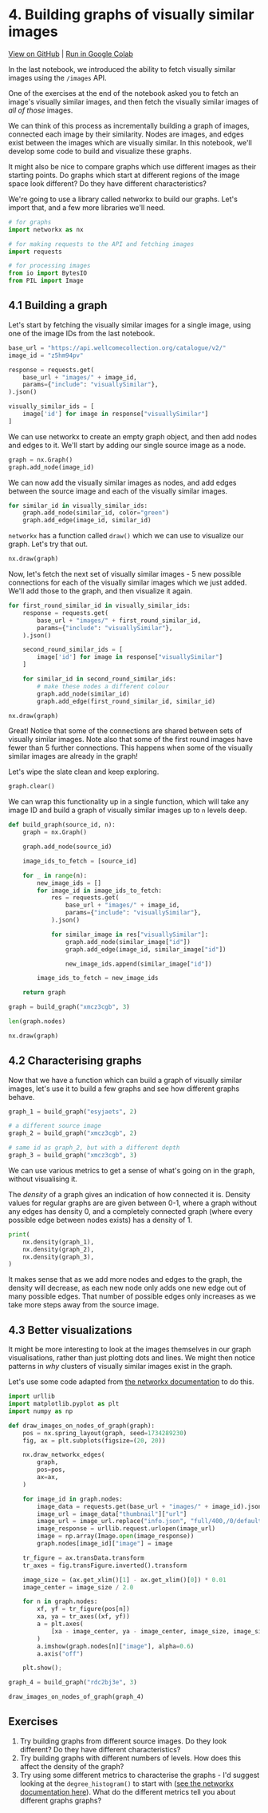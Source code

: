 # 4. Building graphs of visually similar images

[View on GitHub](https://github.com/wellcomecollection/developers.wellcomecollection.org/blob/dependabot/npm_and_yarn/http-proxy-middleware-2.0.7/notebooks/04-building-graphs-of-visually-similar-images.ipynb) | [Run in Google Colab](https://colab.research.google.com/github/wellcomecollection/developers.wellcomecollection.org/blob/dependabot/npm_and_yarn/http-proxy-middleware-2.0.7/notebooks/04-building-graphs-of-visually-similar-images.ipynb)

In the last notebook, we introduced the ability to fetch visually similar images using the `/images` API.

One of the exercises at the end of the notebook asked you to fetch an image's visually similar images, and then fetch the visually similar images of _all of those_ images.

We can think of this process as incrementally building a graph of images, connected each image by their similarity. Nodes are images, and edges exist between the images which are visually similar. In this notebook, we'll develop some code to build and visualize these graphs.

It might also be nice to compare graphs which use different images as their starting points. Do graphs which start at different regions of the image space look different? Do they have different characteristics?

We're going to use a library called networkx to build our graphs. Let's import that, and a few more libraries we'll need.


```python
# for graphs
import networkx as nx

# for making requests to the API and fetching images
import requests

# for processing images
from io import BytesIO
from PIL import Image
```

## 4.1 Building a graph

Let's start by fetching the visually similar images for a single image, using one of the image IDs from the last notebook.


```python
base_url = "https://api.wellcomecollection.org/catalogue/v2/"
image_id = "z5hm94pv"
```


```python
response = requests.get(
    base_url + "images/" + image_id,
    params={"include": "visuallySimilar"},
).json()

visually_similar_ids = [
    image['id'] for image in response["visuallySimilar"]
]
```

We can use networkx to create an empty graph object, and then add nodes and edges to it. We'll start by adding our single source image as a node.


```python
graph = nx.Graph()
graph.add_node(image_id)
```

We can now add the visually similar images as nodes, and add edges between the source image and each of the visually similar images.


```python
for similar_id in visually_similar_ids:
    graph.add_node(similar_id, color="green")
    graph.add_edge(image_id, similar_id)
```

`networkx` has a function called `draw()` which we can use to visualize our graph. Let's try that out.


```python
nx.draw(graph)
```

Now, let's fetch the next set of visually similar images - 5 new possible connections for each of the visually similar images which we just added. We'll add those to the graph, and then visualize it again.


```python
for first_round_similar_id in visually_similar_ids:
    response = requests.get(
        base_url + "images/" + first_round_similar_id,
        params={"include": "visuallySimilar"},
    ).json()

    second_round_similar_ids = [
        image['id'] for image in response["visuallySimilar"]
    ]

    for similar_id in second_round_similar_ids:
        # make these nodes a different colour
        graph.add_node(similar_id)
        graph.add_edge(first_round_similar_id, similar_id)
```


```python
nx.draw(graph)
```

Great! Notice that some of the connections are shared between sets of visually similar images. Note also that some of the first round images have fewer than 5 further connections. This happens when some of the visually similar images are already in the graph!

Let's wipe the slate clean and keep exploring.


```python
graph.clear()
```

We can wrap this functionality up in a single function, which will take any image ID and build a graph of visually similar images up to `n` levels deep.


```python
def build_graph(source_id, n):
    graph = nx.Graph()

    graph.add_node(source_id)

    image_ids_to_fetch = [source_id]

    for _ in range(n):
        new_image_ids = []
        for image_id in image_ids_to_fetch:
            res = requests.get(
                base_url + "images/" + image_id,
                params={"include": "visuallySimilar"},
            ).json()

            for similar_image in res["visuallySimilar"]:
                graph.add_node(similar_image["id"])
                graph.add_edge(image_id, similar_image["id"])

                new_image_ids.append(similar_image["id"])

        image_ids_to_fetch = new_image_ids

    return graph
```


```python
graph = build_graph("xmcz3cgb", 3)
```


```python
len(graph.nodes)
```


```python
nx.draw(graph)
```

## 4.2 Characterising graphs

Now that we have a function which can build a graph of visually similar images, let's use it to build a few graphs and see how different graphs behave.


```python
graph_1 = build_graph("esyjaets", 2)

# a different source image
graph_2 = build_graph("xmcz3cgb", 2)

# same id as graph_2, but with a different depth
graph_3 = build_graph("xmcz3cgb", 3)
```

We can use various metrics to get a sense of what's going on in the graph, without visualising it.

The _density_ of a graph gives an indication of how connected it is. Density values for regular graphs are are given between 0-1, where a graph without any edges has density 0, and a completely connected graph (where every possible edge between nodes exists) has a density of 1.


```python
print(
    nx.density(graph_1),
    nx.density(graph_2),
    nx.density(graph_3),
)
```

It makes sense that as we add more nodes and edges to the graph, the density will decrease, as each new node only adds one new edge out of many possible edges. That number of possible edges only increases as we take more steps away from the source image.

## 4.3 Better visualizations

It might be more interesting to look at the images themselves in our graph visualisations, rather than just plotting dots and lines. We might then notice patterns in _why_ clusters of visually similar images exist in the graph. 

Let's use some code adapted from [the networkx documentation](https://networkx.org/documentation/stable/auto_examples/drawing/plot_custom_node_icons.html) to do this.


```python
import urllib
import matplotlib.pyplot as plt
import numpy as np

def draw_images_on_nodes_of_graph(graph):
    pos = nx.spring_layout(graph, seed=1734289230)
    fig, ax = plt.subplots(figsize=(20, 20))

    nx.draw_networkx_edges(
        graph,
        pos=pos,
        ax=ax,
    )

    for image_id in graph.nodes:
        image_data = requests.get(base_url + "images/" + image_id).json()
        image_url = image_data["thumbnail"]["url"]
        image_url = image_url.replace("info.json", "full/400,/0/default.jpg")
        image_response = urllib.request.urlopen(image_url)
        image = np.array(Image.open(image_response))
        graph.nodes[image_id]["image"] = image

    tr_figure = ax.transData.transform
    tr_axes = fig.transFigure.inverted().transform

    image_size = (ax.get_xlim()[1] - ax.get_xlim()[0]) * 0.01
    image_center = image_size / 2.0

    for n in graph.nodes:
        xf, yf = tr_figure(pos[n])
        xa, ya = tr_axes((xf, yf))
        a = plt.axes(
            [xa - image_center, ya - image_center, image_size, image_size]
        )
        a.imshow(graph.nodes[n]["image"], alpha=0.6)
        a.axis("off")

    plt.show();
```


```python
graph_4 = build_graph("rdc2bj3e", 3)
```


```python
draw_images_on_nodes_of_graph(graph_4)
```

## Exercises

1. Try building graphs from different source images. Do they look different? Do they have different characteristics?
2. Try building graphs with different numbers of levels. How does this affect the density of the graph?
3. Try using some different metrics to characterise the graphs - I'd suggest looking at the `degree_histogram()` to start with ([see the networkx documentation here](https://networkx.org/documentation/stable/reference/generated/networkx.classes.function.degree_histogram.html#networkx.classes.function.degree_histogram)). What do the different metrics tell you about different graphs graphs? 
